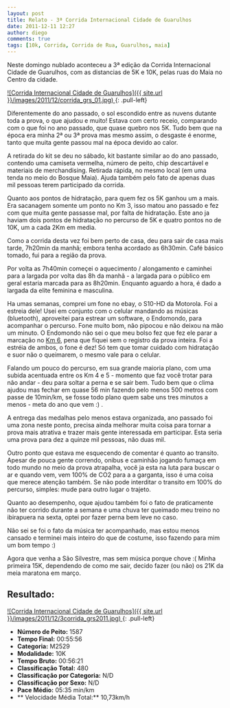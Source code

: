 ```yaml
---
layout: post
title: Relato - 3ª Corrida Internacional Cidade de Guarulhos
date: 2011-12-11 12:27
author: diego
comments: true
tags: [10k, Corrida, Corrida de Rua, Guarulhos, maia]
---
```

Neste domingo nublado aconteceu a 3ª edição da Corrida Internacional Cidade de Guarulhos, com as distancias de 5K e 10K, pelas ruas do Maia no Centro da cidade.


<a href="/images/2011/12/corrida_grs_01.jpg">
![Corrida Internacional Cidade de Guarulhos]({{ site.url }}/images/2011/12/corrida_grs_01.jpg)
</a>
{: .pull-left}

Diferentemente do ano passado, o sol escondido entre as nuvens dutante toda a prova, o que ajudou e muito! Estava com certo receio, comparando com o que foi no ano passado, que quase quebro nos 5K. Tudo bem que na época era minha 2ª ou 3ª prova mas mesmo assim, o desgaste é enorme, tanto que muita gente passou mal na época devido ao calor.

A retirada do kit se deu no sábado, kit bastante similar ao do ano passado, contendo uma camiseta vermelha, número de peito, chip descartável e materiais de merchandising. Retirada rápida, no mesmo local (em uma tenda no meio do Bosque Maia). Ajuda também pelo fato de apenas duas mil pessoas terem participado da corrida.

Quanto aos pontos de hidratação, para quem fez os 5K ganhou um a mais. Era sacanagem somente um ponto no Km 3, isso matou ano passado e fez com que muita gente passasse mal, por falta de hidratação. Este ano ja haviam dois pontos de hidratação no percurso de 5K e quatro pontos no de 10K, um a cada 2Km em media.

Como a corrida desta vez foi bem perto de casa, deu para sair de casa mais tarde, 7h20min da manhã; embora tenha acordado as 6h30min. Café básico tomado, fui para a região da prova.

Por volta as 7h40min começei o aquecimento / alongamento e caminhei para a largada por volta das 8h da manhã - a largada para o público em geral estaria marcada para as 8h20min. Enquanto aguardo a hora, é dado a largada da elite feminina e masculina.

Ha umas semanas, comprei um fone no ebay, o S10-HD da Motorola. Foi a estreia dele! Usei em conjunto com o celular mandando as músicas (bluetooth), aproveitei para estrear um software, o Endomondo, para acompanhar o percurso. Fone muito bom, não pipocou e não deixou na mão um minuto. O Endomondo não sei o que meu bolso fez que fez ele parar a marcação no <a href="http://www.endomondo.com/workouts/qDnJ23XKQB0" target="_blank">Km 6</a>, pena que fiquei sem o registro da prova inteira. Foi a estréia de ambos, o fone é dez! Só tem que tomar cuidado com hidratação e suor não o queimarem, o mesmo vale para o celular.

Falando um pouco do percurso, em sua grande maioria plano, com uma subida acentuada entre os Km 4 e 5 - momento que faz você trotar para não andar - deu para soltar a perna e se sair bem. Tudo bem que o clima ajudou mas fechar em quase 56 min fazendo pelo menos 500 metros com passe de 10min/km, se fosse todo plano quem sabe uns tres minutos a menos - meta do ano que vem :) .

A entrega das medalhas pelo menos estava organizada, ano passado foi uma zona neste ponto, precisa ainda melhorar muita coisa para tornar a prova mais atrativa e trazer mais gente interessada em participar. Esta seria uma prova para dez a quinze mil pessoas, não duas mil.

Outro ponto que estava me esquecendo de comentar é quanto ao transito. Apesar de pouca gente correndo, onibus e caminhão jogando fumaça em todo mundo no meio da prova atrapalha, você ja esta na luta para buscar o ar e quando vem, vem 100% de CO2 para a a garganta, isso é uma coisa que merece atenção também. Se não pode interditar o transito em 100% do percurso, simples: mude para outro lugar o trajeto.

Quanto ao desempenho, oque ajudou também foi o fato de praticamente não ter corrido durante a semana e uma chuva ter queimado meu treino no ibirapuera na sexta, optei por fazer perna bem leve no caso.

Não sei se foi o fato da música ter acompanhado, mas estou menos cansado e terminei mais inteiro do que de costume, isso fazendo para mim um bom tempo :)

Agora que venha a São Silvestre, mas sem música porque chove :( Minha primeira 15K, dependendo de como me sair, decido fazer (ou não) os 21K da meia maratona em março.

## Resultado:


<a href="/images/2011/12/3corrida_grs2011_big.jpg">
![Corrida Internacional Cidade de Guarulhos]({{ site.url }}/images/2011/12/3corrida_grs2011.jpg)
</a>
{: .pull-left}

* **Número de Peito:** 1587
* **Tempo Final:** 00:55:56
* **Categoria:** M2529
* **Modalidade:** 10K
* **Tempo Bruto:** 00:56:21
* **Classificação Total:** 480
* **Classificação por Categoria:** N/D
* **Classificação por Sexo:** N/D
* **Pace Médio:** 05:35 min/km
* ** Velocidade Média Total:** 10,73km/h




